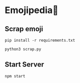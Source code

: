 # Emojipedia🤗 


## Scrap emoji 
```
pip install -r requirements.txt
```

```
python3 scrap.py
```



## Start Server
```
npm start
```